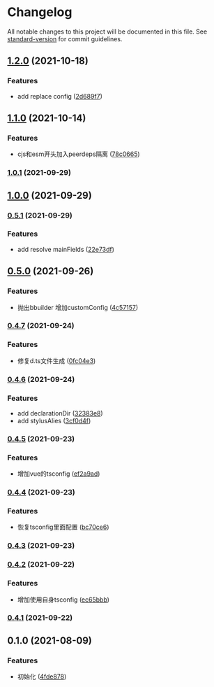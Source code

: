 # Changelog

All notable changes to this project will be documented in this file. See [standard-version](https://github.com/conventional-changelog/standard-version) for commit guidelines.

## [1.2.0](https://git.bilibili.co/blive-core/bbuilder/compare/v1.1.0...v1.2.0) (2021-10-18)


### Features

* add replace config ([2d689f7](https://git.bilibili.co/blive-core/bbuilder/commit/2d689f7e8cce47110ce4b365ca1f64d1cf700909))

## [1.1.0](https://git.bilibili.co/blive-core/bbuilder/compare/v1.0.1...v1.1.0) (2021-10-14)


### Features

* cjs和esm开头加入peerdeps隔离 ([78c0665](https://git.bilibili.co/blive-core/bbuilder/commit/78c06656bce670dde0d462ef0d5f992b57d50af2))

### [1.0.1](https://git.bilibili.co/blive-core/bbuilder/compare/v1.0.0...v1.0.1) (2021-09-29)

## [1.0.0](https://git.bilibili.co/blive-core/bbuilder/compare/v0.5.1...v1.0.0) (2021-09-29)

### [0.5.1](https://git.bilibili.co/blive-core/bbuilder/compare/v0.5.0...v0.5.1) (2021-09-29)


### Features

* add resolve mainFields ([22e73df](https://git.bilibili.co/blive-core/bbuilder/commit/22e73dfd32f437650ab94970d75c7fc79eebcff8))

## [0.5.0](https://git.bilibili.co/blive-core/bbuilder/compare/v0.4.7...v0.5.0) (2021-09-26)


### Features

* 抛出bbuilder 增加customConfig ([4c57157](https://git.bilibili.co/blive-core/bbuilder/commit/4c57157fd761ec05dda6d3ce498caaed1bbd5bee))

### [0.4.7](https://git.bilibili.co/blive-core/bbuilder/compare/v0.4.6...v0.4.7) (2021-09-24)


### Features

* 修复d.ts文件生成 ([0fc04e3](https://git.bilibili.co/blive-core/bbuilder/commit/0fc04e302fefff0ded2562b03fdada783999b8ec))

### [0.4.6](https://git.bilibili.co/blive-core/bbuilder/compare/v0.4.5...v0.4.6) (2021-09-24)


### Features

* add declarationDir ([32383e8](https://git.bilibili.co/blive-core/bbuilder/commit/32383e80170d935076a71673c42f0e1338040bdc))
* add stylusAlies ([3cf0d4f](https://git.bilibili.co/blive-core/bbuilder/commit/3cf0d4ff24f65e04fa81c881a88f71e018c2de58))

### [0.4.5](https://git.bilibili.co/blive-core/bbuilder/compare/v0.4.4...v0.4.5) (2021-09-23)


### Features

* 增加vue的tsconfig ([ef2a9ad](https://git.bilibili.co/blive-core/bbuilder/commit/ef2a9adc818e407713562331c705df987dd0a5fa))

### [0.4.4](https://git.bilibili.co/blive-core/bbuilder/compare/v0.4.3...v0.4.4) (2021-09-23)


### Features

* 恢复tsconfig里面配置 ([bc70ce6](https://git.bilibili.co/blive-core/bbuilder/commit/bc70ce6bcd6faa34c1c0d0812f7335b97ae60e9f))

### [0.4.3](https://git.bilibili.co/blive-core/bbuilder/compare/v0.4.2...v0.4.3) (2021-09-23)

### [0.4.2](https://git.bilibili.co/blive-core/bbuilder/compare/v0.4.1...v0.4.2) (2021-09-22)


### Features

* 增加使用自身tsconfig ([ec65bbb](https://git.bilibili.co/blive-core/bbuilder/commit/ec65bbb738e4d3aad5adceaec1962aa2eafbf920))

### [0.4.1](https://git.bilibili.co/blive-core/bbuilder/compare/v0.4.0...v0.4.1) (2021-09-22)

## 0.1.0 (2021-08-09)


### Features

* 初始化 ([4fde878](https://git.bilibili.co/blive-core/bbuilder/commit/4fde878f8a83afc2df7d013a717ec476e059fa25))